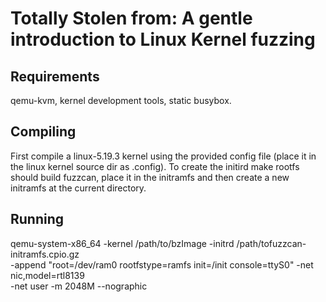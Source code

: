 Totally Stolen from: A gentle introduction to Linux Kernel fuzzing
=============================================

Requirements
-------------
qemu-kvm, kernel development tools, static busybox.

Compiling
--------------
First compile a linux-5.19.3 kernel using the 
provided config file (place it in the linux kernel
source dir as .config).
To create the initird
	make rootfs
should build fuzzcan, place it in the initramfs and 
then create a new initramfs at the current directory.

Running
---------------

qemu-system-x86_64 -kernel /path/to/bzImage -initrd /path/tofuzzcan-initramfs.cpio.gz \
 -append "root=/dev/ram0 rootfstype=ramfs init=/init console=ttyS0" -net nic,model=rtl8139 \
 -net user -m 2048M --nographic

